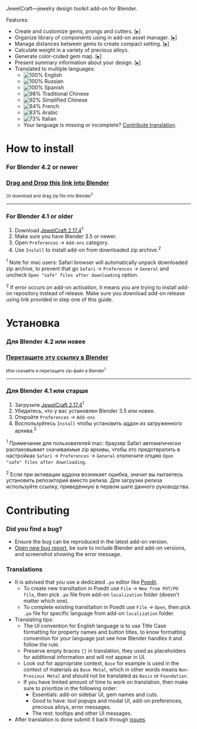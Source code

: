 JewelCraft—jewelry design toolkit add-on for Blender.

Features:

* Create and customize gems, prongs and cutters. [[▸]](https://youtu.be/h4-emum2orE)
* Organize library of components using in add-on asset manager. [[▸]](https://youtu.be/SYMHsImXe_c)
* Manage distances between gems to create compact setting. [[▸]](https://youtu.be/9VN_-seau3k)
* Calculate weight in a variety of precious alloys.
* Generate color-coded gem map. [[▸]](https://youtu.be/aQ__ec0BAbE)
* Present summary information about your design. [[▸]](https://youtu.be/6UxJAw_t5R0)
* Translated to multiple languages:
  * ![100%](https://geps.dev/progress/100) English
  * ![100%](https://geps.dev/progress/100) Russian
  * ![100%](https://geps.dev/progress/100) Spanish
  * ![98%](https://geps.dev/progress/98) Traditional Chinese
  * ![92%](https://geps.dev/progress/92) Simplified Chinese
  * ![84%](https://geps.dev/progress/84) French
  * ![83%](https://geps.dev/progress/83) Arabic
  * ![73%](https://geps.dev/progress/73) Italian
  * Your language is missing or incomplete? [Contribute translation](#translations).


How to install
==========================

### For Blender 4.2 or newer

### [Drag and Drop this link into Blender][download_latest]

<sub>Or download and drag zip file into Blender<sup>1</sup></sub>

---

### For Blender 4.1 or older

1. Download [JewelCraft 2.17.4][download_latest]<sup>1</sup>
2. Make sure you have Blender 3.5 or newer.
3. Open `Preferences` → `Add-ons` category.
4. Use `Install` to install add-on from downloaded zip archive.<sup>2</sup>

<sup>1</sup> Note for mac users: Safari browser will automatically unpack downloaded zip archive, to prevent that go `Safari` → `Preferences` → `General` and uncheck `Open "safe" files after downloading` option.

<sup>2</sup> If error occurs on add-on activation, it means you are trying to install add-on repository instead of release. Make sure you download add-on release using link provided in step one of this guide.


Установка
==========================

### Для Blender 4.2 или новее

### [Перетащите эту ссылку в Blender][download_latest]

<sub>Или скачайте и перетащите zip-файл в Blender<sup>1</sup></sub>

---

### Для Blender 4.1 или старше

1. Загрузите [JewelCraft 2.17.4][download_latest]<sup>1</sup>
2. Убедитесь, что у вас установлен Blender 3.5 или новее.
3. Откройте `Preferences` → `Add-ons`
4. Воспользуйтесь `Install` чтобы установить аддон из загруженного архива.<sup>2</sup>

<sup>1</sup> Примечание для пользователей mac: браузер Safari автоматически распаковывает скачиваемые zip архивы, чтобы это предотвратить в настройках `Safari` → `Preferences` → `General` отключите опцию `Open "safe" files after downloading`.

<sup>2</sup> Если при активации аддона возникает ошибка, значит вы пытаетесь установить репозиторий вместо релиза. Для загрузки релиза используйте ссылку, приведённую в первом шаге данного руководства.


Contributing
==========================

### Did you find a bug?

* Ensure the bug can be reproduced in the latest add-on version.
* [Open new bug report][report_bug], be sure to include Blender and add-on versions, and screenshot showing the error message.

### Translations

* It is advised that you use a dedicated `.po` editor like [Poedit](https://poedit.net).
  * To create new transltation in Poedit use `File` → `New from POT/PO file`, then pick `.po` file from add-on `localization` folder (doesn't matter which one).
  * To complete existing transltation in Poedit use `File` → `Open`, then pick `.po` file for specific language from add-on `localization` folder.
* Translating tips:
  * The UI convention for English language is to use Title Case formatting for property names and button titles, to know formatting convention for your language just see how Blender handles it and follow the rule.
  * Preserve empty braces `{}` in translation, they used as placeholders for additional information and will not appear in UI.
  * Look out for appropriate context, `Base` for example is used in the context of materials as `Base Metal`, which in other words means `Non-Presious Metal` and should not be translated as `Basis` or `Foundation`.
  * If you have limited amount of time to work on translation, then make sure to prioritize in the following order:
    * Essentials: add-on sidebar UI, gem names and cuts.
    * Good to have: tool popups and modal UI, add-on preferences, precious alloys, error messages.
    * The rest: tooltips and other UI messages.
* After translation is done submit it back through [issues][submit_translation].


[download_latest]: https://github.com/mrachinskiy/jewelcraft/releases/latest/download/jewelcraft-2_17_4.zip?repository=https://mrachinskiy.github.io/api/v1/extensions.json&blender_version_min=4.2.0
[report_bug]: https://github.com/mrachinskiy/jewelcraft/issues/new?template=bug_report.md
[submit_translation]: https://github.com/mrachinskiy/jewelcraft/issues/new?labels=translation&template=contribute-translation.md
